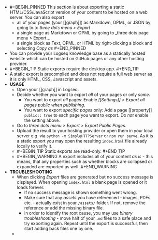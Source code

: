 -
  #+BEGIN_PINNED
  This section is about exporting a static HTML/CSS/JavaScript version of your content to be hosted on a web server. You can also export 
  * all of your pages (your [[graph]]) as Markdown, OPML, or JSON by going to to _three dots menu > Export_
  * a single page as Markdown or OPML by going to _three dots page menu > Export _
  * a single block as Text, OPML, or HTML by right-clicking a block and selecting _Copy as_
  #+END_PINNED
- You can provide your Logseq knowledge base as a statically hosted website which can be hosted on GitHub pages or any other hosting provider.
-
  #+BEGIN_TIP
  Static exports require the desktop app.
  #+END_TIP
- A static export is precompiled and does not require a full web server as it is only HTML, CSS, Javascript and assets.
- **USAGE**
	- Open your [[graph]] in Logseq.
	- Decide whether you want to export _all_ of your pages or only _some_.
		- You want to export _all_ pages: Enable *[[Settings]] > Export all pages public when publishing.*
		- You want to export _specific pages_ only: Add a page [[property]] `public:: true` to each page you want to export. Do _not_ enable the setting above.
	- Go to _three dots menu > Export > Export Public Pages_.
	- Upload the result to your hosting provider or open them in your local server e.g. via `python -m SimpleHTTPServer` or `npm run serve`. As it is a static export you may open the resulting `index.html` file already locally to verify it.
	-
	  #+BEGIN_TIP
	  Static exports are read-only.
	  #+END_TIP
	-
	  #+BEGIN_WARNING
	  A export includes all of your content _as is_ - this means, that any properties such as whether blocks are collapsed or expanded are exported as well.
	  #+END_WARNING
- **TROUBLESHOOTING**
	- When clicking _Export_ files are generated but no success message is displayed. When opening `index.html` a blank page is opened or it loads forever.
		- If no success message is shown something went wrong.
		- Make sure that any _assets_ you have referenced - images, PDFs etc. - actually exist in your `/assets/` folder. If not, remove the reference or add the missing binary file.
		- In order to identify the root cause, you may use _binary troubleshooting_ - move half of your `.md` files to a safe place and try exporting again. Repeat until the export is successful, then start adding back files one by one.
	-